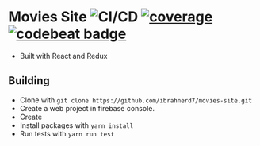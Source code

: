 # Movies Site ![CI/CD](https://github.com/ibrahnerd7/movies-site/actions/workflows/node.js.yml/badge.svg) [![coverage](https://codecov.io/gh/ibrahnerd7/movies-site/branch/main/graph/badge.svg?token=HBAQB2TL8S)](https://codecov.io/gh/ibrahnerd7/movies-site) [![codebeat badge](https://codebeat.co/badges/2cbb45aa-7455-4466-b902-2dee6f112ea9)](https://codebeat.co/projects/github-com-ibrahnerd7-movies-site-main)

- Built with React and Redux

## Building
- Clone with  `git clone https://github.com/ibrahnerd7/movies-site.git`
- Create a web project in firebase console.
- Create  
- Install packages with `yarn install`
- Run tests with `yarn run test `
